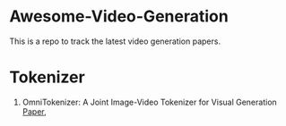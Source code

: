 # Awesome-Video-Generation
This is a repo to track the latest video generation papers.

# Tokenizer
1. OmniTokenizer: A Joint Image-Video Tokenizer for Visual Generation [Paper]([https://arxiv.org/abs/1711.00937](https://arxiv.org/abs/2406.09399)),
